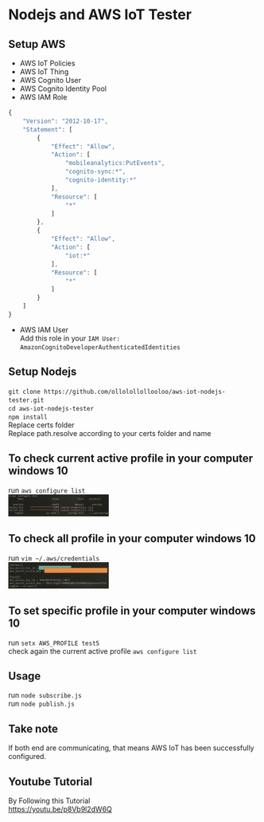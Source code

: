 # Nodejs and AWS IoT Tester  

## Setup AWS  
- AWS IoT Policies   
- AWS IoT Thing  
- AWS Cognito User   
- AWS Cognito Identity Pool  
- AWS IAM Role   
```javascript  
{
    "Version": "2012-10-17",
    "Statement": [
        {
            "Effect": "Allow",
            "Action": [
                "mobileanalytics:PutEvents",
                "cognito-sync:*",
                "cognito-identity:*"
            ],
            "Resource": [
                "*"
            ]
        },
        {
            "Effect": "Allow",
            "Action": [
                "iot:*"
            ],
            "Resource": [
                "*"
            ]
        }
    ]
}
```  
- AWS IAM User  
Add this role in your `IAM User: AmazonCognitoDeveloperAuthenticatedIdentities`  

## Setup Nodejs  
`git clone https://github.com/ollolollollooloo/aws-iot-nodejs-tester.git`  
`cd aws-iot-nodejs-tester`  
`npm install`  
Replace certs folder  
Replace path.resolve according to your certs folder and name  

## To check current active profile in your computer windows 10  
run `aws configure list`  
<img src="./visuals/list.png" width="40%">  

## To check all profile in your computer windows 10  
run `vim ~/.aws/credentials`  
<img src="./visuals/all.png" width="40%">  

## To set specific profile in your computer windows 10  
run `setx AWS_PROFILE test5`  
check again the current active profile `aws configure list`  

## Usage  
run `node subscribe.js`  
run `node publish.js`  

## Take note  
If both end are communicating, that means AWS IoT has been successfully configured.  

## Youtube Tutorial
By Following this Tutorial  
https://youtu.be/p8Vb9l2dW6Q
  
